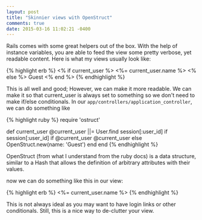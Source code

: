 ```yaml
---
layout: post
title: "Skinnier views with OpenStruct"
comments: true
date: 2015-03-16 11:02:21 -0400
---
```


Rails comes with some great helpers out of the box. With the help of instance variables, you are able to feed the view some pretty verbose, yet readable content. Here is what my views usually look like:

{% highlight erb %}
<% if current_user %>
  <%= current_user.name %>
<% else %>
  Guest
<% end %>
{% endhighlight %}

This is all well and good; However, we can make it more readable. We can make it so that current_user is always set to something so we don't need to make if/else conditionals. In our ```app/controllers/application_controller```, we can do something like

{% highlight ruby %}
require 'ostruct'

def current_user
  @current_user ||= User.find session[:user_id] if session[:user_id]
  if @current_user
    @current_user
  else
    OpenStruct.new(name: 'Guest')
  end
end
{% endhighlight %}

OpenStruct (from what I understand from the ruby docs) is a data structure, similar to a Hash that allows the definition of arbitrary attributes with their values.

now we can do something like this in our view:

{% highlight erb %}
<%= current_user.name %>
{% endhighlight %}

This is not always ideal as you may want to have login links or other conditionals. Still, this is a nice way to de-clutter your view.
